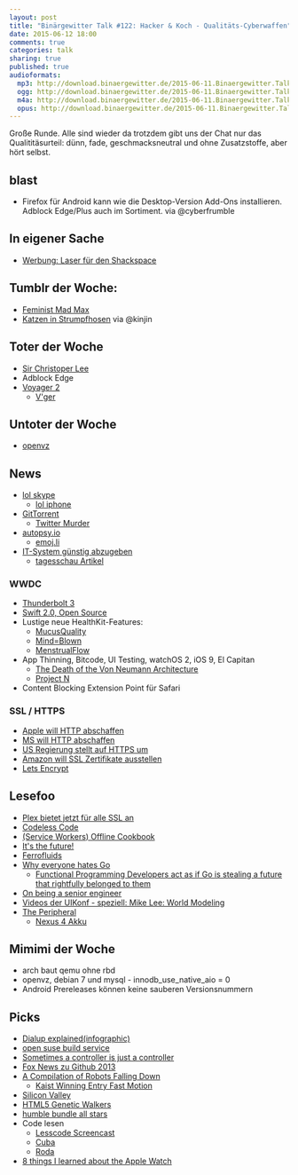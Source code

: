 ```yaml
---
layout: post
title: "Binärgewitter Talk #122: Hacker & Koch - Qualitäts-Cyberwaffen"
date: 2015-06-12 18:00
comments: true
categories: talk
sharing: true
published: true
audioformats:
  mp3: http://download.binaergewitter.de/2015-06-11.Binaergewitter.Talk.122.mp3
  ogg: http://download.binaergewitter.de/2015-06-11.Binaergewitter.Talk.122.ogg
  m4a: http://download.binaergewitter.de/2015-06-11.Binaergewitter.Talk.122.m4a
  opus: http://download.binaergewitter.de/2015-06-11.Binaergewitter.Talk.122.opus
---
```

Große Runde. Alle sind wieder da trotzdem gibt uns der Chat nur das Qualititäsurteil: dünn, fade, geschmacksneutral und ohne Zusatzstoffe, aber hört selbst.

## blast 
- Firefox für Android kann wie die Desktop-Version Add-Ons installieren. Adblock Edge/Plus auch im Sortiment. via @cyberfrumble

## In eigener Sache
- [Werbung: Laser für den Shackspace]( https://verein.ing-diba.de/soziales/70327/shack-ev )

## Tumblr der Woche:

- [Feminist Mad Max]( http://feministmadmax.tumblr.com/ )
- [Katzen in Strumpfhosen](http://www.buzzfeed.com/philippjahner/katzen-in-strumpfhosen#.dc2qZ2dDw ) via @kinjin

## Toter der Woche

- [Sir Christoper Lee]( http://www.telegraph.co.uk/news/celebritynews/11666316/christopher-lee-dies-live.html )
- Adblock Edge
- [Voyager 2]( http://www.theregister.co.uk/2015/06/08/voyager_2_stopped_in_interstellar_space/ )
    - [V'ger](https://de.wikipedia.org/wiki/Star_Trek:_Der_Film )

## Untoter der Woche

- [openvz](http://lists.openvz.org/pipermail/announce/2015-April/000579.html )

## News

- [lol skype]( http://gizmodo.com/a-simple-message-can-crash-skype-so-badly-you-need-to-r-1708662340 )
  - [lol iphone]( https://blog.avira.com/unicode-of-death-crashes-your-iphone/ )
- [GitTorrent]( http://blog.printf.net/articles/2015/05/29/announcing-gittorrent-a-decentralized-github/ )
    * [Twitter Murder]( https://blog.twitter.com/2010/murder-fast-datacenter-code-deploys-using-bittorrent )
- [autopsy.io]( http://autopsy.io/ )
    * [emoj.li]( http://emoj.li/ )
- [IT-System günstig abzugeben]( https://twitter.com/Linuzifer/status/608704722296406016 )
    * [tagesschau Artikel]( http://www.tagesschau.de/inland/bundestag-cyberattacke-101.html )

### WWDC

- [Thunderbolt 3]( http://arstechnica.co.uk/gadgets/2015/06/thunderbolt-3-embraces-usb-type-c-connector-doubles-bandwidth-to-40gbps/ )
- [Swift 2.0, Open Source]( https://developer.apple.com/swift/blog/?id=29 )
- Lustige neue HealthKit-Features:
    * [MucusQuality]( https://twitter.com/stroughtonsmith/status/608833722222292992 )
    * [Mind=Blown]( http://i.imgur.com/s8JlpMN.gif )
    * [MenstrualFlow]( https://twitter.com/ranterle/status/608997187222147073 )
- App Thinning, Bitcode, UI Testing, watchOS 2, iOS 9, El Capitan
    * [The Death of the Von Neumann Architecture]( http://www.codersnotes.com/notes/the-death-of-the-von-neumann-architecture )
    * [Project N]( http://www.zdnet.com/article/microsoft-releases-a-preview-build-of-its-mysterious-project-n/ )
- Content Blocking Extension Point für Safari

### SSL / HTTPS

- [Apple will HTTP abschaffen](http://www.heise.de/newsticker/meldung/Apple-will-HTTP-Verbindungen-aufs-Abstellgleis-schicken-2685609.html )
- [MS will HTTP abschaffen](http://www.heise.de/newsticker/meldung/Microsoft-pusht-HTTPS-beim-Internet-Explorer-und-Edge-Webbrowser-2687051.html )
- [US Regierung stellt auf HTTPS um](http://www.heise.de/newsticker/meldung/USA-Regierungs-Webseiten-muessen-auf-HTTPS-umstellen-2683512.html )
- [Amazon will SSL Zertifikate ausstellen](http://www.heise.de/newsticker/meldung/Amazon-will-SSL-Zertifizierungstelle-werden-2683851.html )
- [Lets Encrypt](http://www.heise.de/netze/meldung/Let-s-Encrypt-Meilenstein-zu-kostenlosen-SSL-Zertifikaten-fuer-alle-2679600.html )

## Lesefoo

- [Plex bietet jetzt für alle SSL an]( https://blog.filippo.io/how-plex-is-doing-https-for-all-its-users/ )
- [Codeless Code]( http://thecodelesscode.com/contents )
- [(Service Workers) Offline Cookbook]( http://jakearchibald.com/2014/offline-cookbook/ )
- [It's the future!]( http://blog.circleci.com/its-the-future/ )
- [Ferrofluids]( https://plus.google.com/photos/+YonatanZunger/albums/6158066460458110337/6158066458462423506?pid=6158066458462423506&oid=103389452828130864950&authkey=CMuNy-X2x4CO1AE )
- [Why everyone hates Go]( http://npf.io/2014/10/why-everyone-hates-go/ )
    * [Functional Programming Developers act as if Go is stealing a future that rightfully belonged to them]( http://www.cirello.org/2015/03/2015-03-20-fp-enthusiasts-vs-go/ )
- [On being a senior engineer]( http://www.kitchensoap.com/2012/10/25/on-being-a-senior-engineer/ )
- [Videos der UIKonf - speziell: Mike Lee: World Modeling]( https://www.youtube.com/watch?list=PLdr22uU_wISpW6XI1J0S7Lp-X8Km-HaQW&v=SDZkKvC8r40 )
- [The Peripheral]( http://amzn.to/1KIoo0X )
    * [Nexus 4 Akku]( http://www.amazon.de/dp/B00LFO7GB6/?tag=krebsco-21 )

## Mimimi der Woche

- arch baut qemu ohne rbd
- openvz, debian 7 und mysql - innodb_use_native_aio = 0
- Android Prereleases können keine sauberen Versionsnummern

## Picks

- [Dialup explained(infographic)]( http://oona.windytan.com/posters/dialup-final.png )
- [open suse build service](https://build.opensuse.org/ )
- [Sometimes a controller is just a controller]( http://www.youtube.com/watch?v=MSgR-hJjdTo )
- [Fox News zu Github 2013]( https://www.youtube.com/watch?v=k2vJNNAQZlg )
- [A Compilation of Robots Falling Down]( https://www.youtube.com/watch?v=g0TaYhjpOfo )
   * [Kaist Winning Entry Fast Motion]( https://www.youtube.com/watch?v=q_yfvlplJe0 )
- [Silicon Valley]( http://www.imdb.com/title/tt2575988/  )
- [HTML5 Genetic Walkers]( http://rednuht.org/genetic_walkers/ )
- [humble bundle all stars](http://www.pro-linux.de/news/1/22411/humble-indie-bundle-all-stars-gestartet.html )
- Code lesen
    * [Lesscode Screencast]( https://codalyzed.com/videos/lesscode )
    * [Cuba]( https://github.com/soveran/cuba )
    * [Roda]( https://github.com/jeremyevans/roda )
- [8 things I learned about the Apple Watch]( http://theoatmeal.com/blog/apple_watch )
